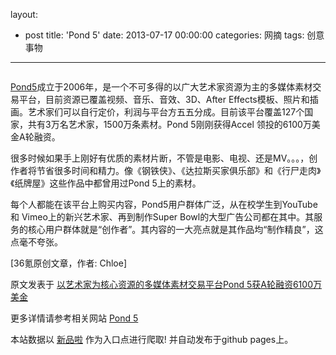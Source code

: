 layout: 
  - post 
title: 'Pond 5' 
date: 2013-07-17 00:00:00 
categories: 网摘 
tags: 创意事物 
---

<p><img src="http://a.36krcnd.com/photo/2014/af64baae2018b2dfe7e56e03e3bb4972.jpg" alt=""/></p>

<p><a target="_blank" data-no-turbolink="true" href="http://www.pond5.com/">Pond5</a>成立于2006年，是一个不可多得的以广大艺术家资源为主的多媒体素材交易平台，目前资源已覆盖视频、音乐、音效、3D、After Effects模板、照片和插画。艺术家们可以自行定价，利润与平台方五五分成。目前该平台覆盖127个国家，共有3万名艺术家，1500万条素材。Pond 5刚刚获得Accel 领投的6100万美金A轮融资。</p>

<p>很多时候如果手上刚好有优质的素材片断，不管是电影、电视、还是MV。。。，创作者将节省很多时间和精力。像《钢铁侠》、《达拉斯买家俱乐部》和《行尸走肉》《纸牌屋》这些作品中都曾用过Pond 5上的素材。</p>

<p>每个人都能在该平台上购买内容，Pond5用户群体广泛，从在校学生到YouTube 和 Vimeo上的新兴艺术家、再到制作Super Bowl的大型广告公司都在其中。其服务的核心用户群体就是“创作者”。其内容的一大亮点就是其作品均“制作精良”，这点毫不夸张。</p>
					<p>[<span>36氪</span>原创文章，作者: Chloe]</p>
					<p></p>  



原文发表于 [以艺术家为核心资源的多媒体素材交易平台Pond 5获A轮融资6100万美金](http://www.36kr.com/p/213822.html)  

更多详情请参考相关网站 [Pond 5](http://www.pond5.com/)  

本站数据以 [新品啦](http://xinpinla.com/) 作为入口点进行爬取! 并自动发布于github pages上。  
